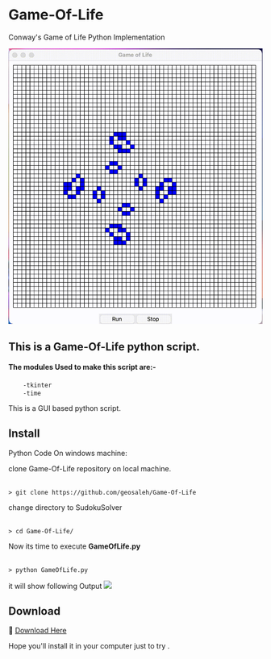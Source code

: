 # Game-Of-Life
Conway's Game of Life Python Implementation

<img src="Screen Recording 2.gif">

## This is a Game-Of-Life python script.

#### The modules Used to make this script are:-

        -tkinter
        -time

This is a GUI based python script.

## Install

Python Code On windows machine:

clone Game-Of-Life repository on local machine.
```

> git clone https://github.com/geosaleh/Game-Of-Life

```
change directory to SudokuSolver
```

> cd Game-Of-Life/

```

Now its time to execute **GameOfLife.py**
```

> python GameOfLife.py

```
it will show following Output
<img src="Screen Recording 1.gif">

## Download
:paperclip: [Download Here](https://github.com/geosaleh/Game-Of-Life/archive/refs/heads/main.zip)

Hope you'll install it in your computer just to try .


```
